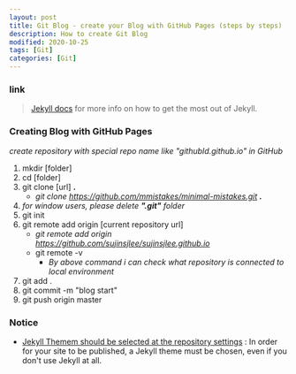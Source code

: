 ```yaml
---
layout: post
title: Git Blog - create your Blog with GitHub Pages (steps by steps)
description: How to create Git Blog
modified: 2020-10-25
tags: [Git]
categories: [Git]
---
```


### link
> [Jekyll docs][jekyll-docs] for more info on how to get the most out of Jekyll.  

[jekyll-docs]: https://jekyllrb.com/docs/home

### Creating Blog with GitHub Pages
 *create repository with special repo name like "githubId.github.io" in GitHub*  
 1. mkdir [folder]    
 2. cd [folder]   
 3. git clone [url] **.**   
    *  *git clone https://github.com/mmistakes/minimal-mistakes.git **.***    
 4. *for window users, please delete **".git"** folder*
 5. git init  
 6. git remote add origin [current repository url]  
    * *git remote add origin https://github.com/sujinsjlee/sujinsjlee.github.io*
    * git remote -v   
       * *By above command i can check what repository is connected to local environment* 
 7. git add .  
 8. git commit -m "blog start"  
 9. git push origin master  


### Notice
*  [Jekyll Themem should be selected at the repository settings](https://github.community/t5/GitHub-Pages/Github-Pages-are-not-published-after-following-the-documentation/td-p/18627) : In order for your site to be published, a Jekyll theme must be chosen, even if you don't use Jekyll at all.  
